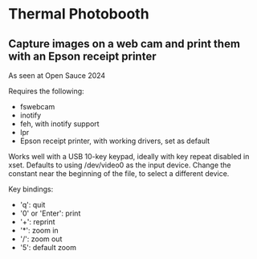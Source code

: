 # Thermal Photobooth

## Capture images on a web cam and print them with an Epson receipt printer
As seen at Open Sauce 2024

Requires the following:

* fswebcam
* inotify
* feh, with inotify support
* lpr
* Epson receipt printer, with working drivers, set as default

Works well with a USB 10-key keypad, ideally with key repeat disabled in xset.  Defaults to using /dev/video0 as the input device.  Change the constant near the beginning of the file, to select a different device.

Key bindings:

* 'q': quit
* '0' or 'Enter': print
* '+': reprint
* '*': zoom in
* '/': zoom out
* '5': default zoom


